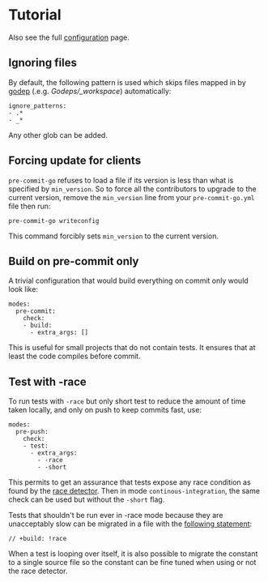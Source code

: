 Tutorial
========

Also see the full [configuration](CONFIGURATION.md) page.


Ignoring files
--------------

By default, the following pattern is used which skips files mapped in by
[godep](https://github.com/tools/godep) (.e.g. *Godeps/_workspace*)
automatically:

    ignore_patterns:
    - .*
    - _*

Any other glob can be added.


Forcing update for clients
--------------------------

`pre-commit-go` refuses to load a file if its version is less than what is
specified by `min_version`. So to force all the contributors to upgrade to the
current version, remove the `min_version` line from your `pre-commit-go.yml`
file then run:

    pre-commit-go writeconfig

This command forcibly sets `min_version` to the current version.


Build on pre-commit only
------------------------

A trivial configuration that would build everything on commit only would look
like:

    modes:
      pre-commit:
        check:
        - build:
          - extra_args: []

This is useful for small projects that do not contain tests. It ensures that at
least the code compiles before commit.


Test with -race
---------------

To run tests with `-race` but only short test to reduce the amount of time taken
locally, and only on push to keep commits fast, use:

    modes:
      pre-push:
        check:
        - test:
          - extra_args:
            - -race
            - -short

This permits to get an assurance that tests expose any race condition as found
by the [race detector](http://blog.golang.org/race-detector). Then in mode
`continous-integration`, the same check can be used but without the `-short`
flag.

Tests that shouldn't be run ever in -race mode because they are unacceptably
slow can be migrated in a file with the [following
statement](http://golang.org/doc/articles/race_detector.html#Excluding_Tests):

    // +build: !race

When a test is looping over itself, it is also possible to migrate the constant
to a single source file so the constant can be fine tuned when using or not the
race detector.
